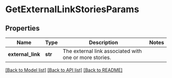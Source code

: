 # GetExternalLinkStoriesParams

## Properties
Name | Type | Description | Notes
------------ | ------------- | ------------- | -------------
**external_link** | **str** | The external link associated with one or more stories. | 

[[Back to Model list]](../README.md#documentation-for-models) [[Back to API list]](../README.md#documentation-for-api-endpoints) [[Back to README]](../README.md)

